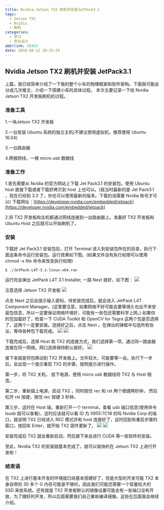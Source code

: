 ```yaml
---
title: Nvidia Jetson TX2 刷机并安装JetPack3.1
tags:
  - Jetson TX2
  - Nvidia
  - 刷机
categories:
  - 学习
  - 毕业设计
abbrlink: 55425
date: 2018-08-12 20:15:29
---
```

## Nvidia Jetson TX2 刷机并安装 JetPack3.1

上篇，我已经简单介绍了一下我的整个小车的物理框架和软件架构。下面我可能会分成几次推文，介绍一下搭建小车的具体过程。
本次主要记录一下给 Nvidia Jetson TX2 开发板刷机的过程。

<!-- more -->

### 准备工具
1.一块Jetson TX2 开发板

2.一台安装 Ubuntu 系统的独立主机(不建议使用虚拟机，推荐使用 Ubuntu 16.04)

3.一台路由器

4.两根网线，一根 micro usb 数据线

### 准备工作
1.首先需要从 Nvidia 的官方网站上下载 Jet Pack3.1 的安装包，使用 Ubuntu host 直接下载或者下载好拷贝到 host 上也可以。(我当时最新的是 Jet Pack3.1 ，现在已经到 3.3 了，你也可以使用最新的版本。下载的话需要 Nvidia 账号才可以)
下载网址：[https://developer.nvidia.com/embedded/jetpack](https://developer.nvidia.com/embedded/jetpack)

2.将 TX2 开发板和主机都通过网线连接到一台路由器上。准备好 TX2 开发板和 Ubuntu Host 之后就可以开始刷机了。

### 安装
下载好 Jet Pack3.1 安装包后，打开 Terminal 进入到安装包所在的目录，执行下面这条命令运行安装包。运行效果如下图。(如果文件没有执行权限可以使用 chmod -x file 命令来改变执行权限)

`$
 ./JetPack-L4T-3.1-linux-x64.run
`

运行完会弹出 JetPack L4T 3.1 Installer, 一路 Next 就好，如下图：
![](https://files.catbox.moe/n9dnwk.png)

注意选择 Jetson TX2 开发板
![](https://photo.ishield.cn/pic/5b702af99dc6d6522bb72f67)

点击 Next 之后会提示输入密码，待安装完成后，就会进入 JetPack L4T Component Manager。(这里要注意，如果网络不好可能会要等很久也出不来安装包信息，所以一定要保证网络环境好，可能有一些包还需要科学上网。)
如果你的包加载好了，检查一下 CUDA Toolkit 和 OpenCV for Tegra 这两个包是否选择了，这两个一定要安装。选择好之后，点击 Next 。在弹出的弹框中勾选所有协议，等待各种包下载完成。
![](https://photo.ishield.cn/pic/5b702c3e9dc6d6522bb72f6c)
![](https://photo.ishield.cn/pic/5b702b289dc6d6522bb72f68)

下载完成后，选择 Host 和 TX2 的连接方式，我们选择第一项，通过同一路由器连接在同一网络。网口选择保持默认就好。
![](https://files.catbox.moe/hvd0oi.png)

接下来就是将包移动到 TX2 开发板上。文件较大，可能要等一会。执行下一步后，会出现一个提示重启 TX2 的步骤。按照提示进行操作。

第一步，将 TX2 关机， 拔下电源，使用 micro usb 数据线将 TX2 与 Host 相连。

第二步，重新插上电源，启动 TX2 ，同时按住 rec 和 rst 两个按键两秒钟， 然后松开 rst 按键，按住 rec 按键 3 秒钟。

第三步，这时在 Host 端，重新打开一个 terminal，查看 usb 端口信息(使用命令 lsusb 就可以查看)，这时应该就可以看 ID 为 0955:7C18 的叫 Nvidia Corp 的端口，就说明 TX2 已经进入 REC 模式并和 host 连接好了，这时回到有重启步骤的窗口，按回车 Enter，就开始 TX2 固件更新了。
![](https://photo.ishield.cn/pic/5b702bda9dc6d6522bb72f6a)
![](https://photo.ishield.cn/pic/5b702bf19dc6d6522bb72f6b)

安装完成后 TX2 就会重新启动，然后接下来会进行 CUDA 等一些软件的安装。

至此，Nvidia TX2 的安装就基本完成了。就可以愉快的在 Jetson TX2 上进行开发啦！


### 结束语
在 TX2 上进行基本开发的环境就已经基本搭建好了，但是大型的开发可能 TX2 本身自带的 30 多个 G 内存可能是不够的，因此我们可能还需要一个容量较大的 SSD 来放系统。还有就是 TX2 开发板默认的镜像设置可能会有一些端口没有开放，为了跟好的开发，所以后面需要我们自己重新编译镜像。这些在后面我会继续介绍。